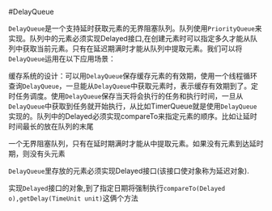 #DelayQueue

`DelayQueue`是一个支持延时获取元素的无界阻塞队列。队列使用`PriorityQueue`来实现。队列中的元素必须实现Delayed接口,在创建元素时可以指定多久才能从队列中获取当前元素。只有在延迟期满时才能从队列中提取元素。我们可以将`DelayQueue`运用在以下应用场景：

缓存系统的设计：可以用`DelayQueue`保存缓存元素的有效期，使用一个线程循环查询`DelayQueue`，一旦能从`DelayQueue`中获取元素时，表示缓存有效期到了。定时任务调度。使用`DelayQueue`保存当天将会执行的任务和执行时间，一旦从`DelayQueue`中获取到任务就开始执行，从比如TimerQueue就是使用`DelayQueue`实现的。队列中的Delayed必须实现compareTo来指定元素的顺序。比如让延时时间最长的放在队列的末尾

一个无界阻塞队列，只有在延时期满时才能从中提取元素。如果没有元素到达延时期，则没有头元素

`DelayQueue`里存放的元素必须实现Delayed接口(该接口使对象称为延迟对象).

实现`Delayed`接口的对象,到了指定日期将强制执行`compareTo(Delayed o),getDelay(TimeUnit unit)`这俩个方法

